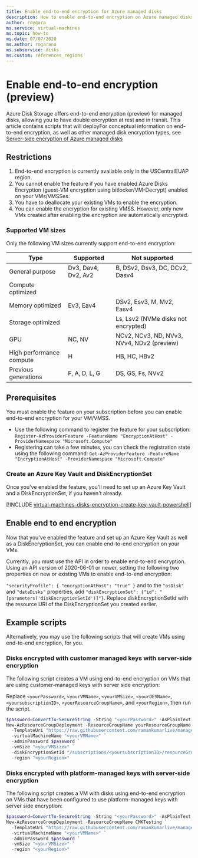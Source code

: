 ```yaml
---
title: Enable end-to-end encryption for Azure managed disks
description: How to enable end-to-end encryption on Azure managed disks.
author: roygara
ms.service: virtual-machines
ms.topic: how-to
ms.date: 07/07/2020
ms.author: rogarana
ms.subservice: disks
ms.custom: references_regions
---
```


# Enable end-to-end encryption (preview)

Azure Disk Storage offers end-to-end encryption (preview) for managed disks, allowing you to have double encryption at rest and in transit. This article contains scripts that will deployFor conceptual information on end-to-end encryption, as well as other managed disk encryption types, see [Server-side encryption of Azure managed disks](linux/disk-encryption.md#end-to-end-encryption)

## Restrictions

1.	End-to-end encryption is currently available only in the USCentralEUAP region.
1.	You cannot enable the feature if you have enabled Azure Disks Encryption (guest-VM encryption using bitlocker/VM-Decrypt) enabled on your VMs/VMSSes.
1.	You have to deallocate your existing VMs to enable the encryption.
1.	You can enable the encryption for existing VMSS. However, only new VMs created after enabling the encryption are automatically encrypted.

### Supported VM sizes

Only the following VM sizes currently support end-to-end encryption:

|Type  |Supported  |Not supported  |
|---------|---------|---------|
|General purpose     | Dv3, Dav4, Dv2, Av2        | B, DSv2, Dsv3, DC, DCv2, Dasv4        |
|Compute optimized     |         |         |
|Memory optimized     | Ev3, Eav4        | DSv2, Esv3, M, Mv2, Easv4        |
|Storage optimized     |         | Ls, Lsv2 (NVMe disks not encrypted)        |
|GPU     | NC, NV        | NCv2, NCv3, ND, NVv3, NVv4, NDv2 (preview)        |
|High performance compute     | H        | HB, HC, HBv2        |
|Previous generations     | F, A, D, L, G        | DS, GS, Fs, NVv2        |

## Prerequisites

You must enable the feature on your subscription before you can enable end-to-end encryption for your VM/VMSS.

- Use the following command to register the feature for your subscription:
 `Register-AzProviderFeature -FeatureName "EncryptionAtHost" -ProviderNamespace "Microsoft.Compute"` 
- Registering can take a few minutes, you can check the registration state using the following command:
 `Get-AzProviderFeature -FeatureName "EncryptionAtHost" -ProviderNamespace "Microsoft.Compute"  `

### Create an Azure Key Vault and DiskEncryptionSet

Once you've enabled the feature, you'll need to set up an Azure Key Vault and a DiskEncryptionSet, if you haven't already.

[!INCLUDE [virtual-machines-disks-encryption-create-key-vault-powershell](../../includes/virtual-machines-disks-encryption-create-key-vault-powershell.md)]

## Enable end to end encryption

Now that you've enabled the feature and set up an Azure Key Vault as well as a DiskEncryptionSet, you can enable end-to-end encryption on your VMs.

Currently, you must use the API in order to enable end-to-end encryption. Using an API version of 2020-06-01 or newer, setting the following two properties on new or existing VMs to enable end-to-end encryption:

`"securityProfile": { "encryptionAtHost": "true" }` and to the `"osDisk"` and `"dataDisks"` properties, add `"diskEncryptionSet": {"id": "[parameters('diskEncryptionSetId')]"}`. Replace diskEncryptionSetId with the resource URI of the DiskEncryptionSet you created earlier.

## Example scripts

Alternatively, you may use the following scripts that will create VMs using end-to-end encryption, for you.

### Disks encrypted with customer managed keys with server-side encryption

The following script creates a VM using end-to-end encryption on VMs that are using customer-managed keys with server side encryption:

Replace `<yourPassword>`, `<yourVMName>`, `<yourVMSize>`, `<yourDESName>`, `<yoursubscriptionID>`, `<yourResourceGroupName>`, and `<yourRegion>`, then run the script.

```PowerShell
$password=ConvertTo-SecureString -String "<yourPassword>" -AsPlainText -Force
New-AzResourceGroupDeployment -ResourceGroupName yourResourceGroupName `
  -TemplateUri "https://raw.githubusercontent.com/ramankumarlive/manageddisksendtoendencryptionpreview/master/CreateVMWithDisksEncryptedInTransitAtRestWithCMK.json" `
  -virtualMachineName "<yourVMName>" `
  -adminPassword $password `
  -vmSize "<yourVMSize>" `
  -diskEncryptionSetId "/subscriptions/<yoursubscriptionID>/resourceGroups/<yourResourceGroupName>/providers/Microsoft.Compute/diskEncryptionSets/<yourDESName>" `
  -region "<yourRegion>"
```

### Disks encrypted with platform-managed keys with server-side encryption

The following script creates a VM with disks using end-to-end encryption on VMs that have been configured to use platform-managed keys with server side encryption:

```PowerShell
$password=ConvertTo-SecureString -String "<yourPassword>" -AsPlainText -Force
New-AzResourceGroupDeployment -ResourceGroupName CMKTesting `
  -TemplateUri "https://raw.githubusercontent.com/ramankumarlive/manageddisksendtoendencryptionpreview/master/CreateVMWithDisksEncryptedInTransitAtRestWithPMK.json" `
  -virtualMachineName "<yourVMName>" `
  -adminPassword $password `
  -vmSize "<yourVMSize>" `
  -region "<yourRegion>"
```